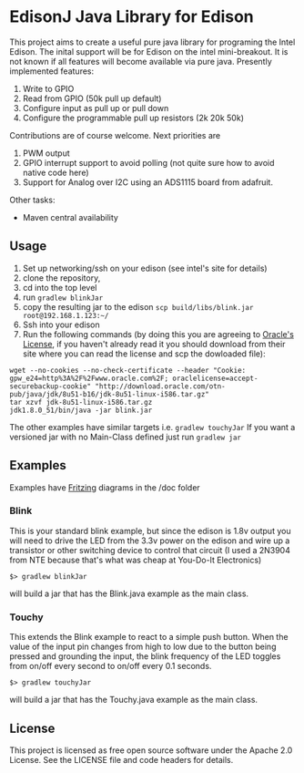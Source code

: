 EdisonJ Java Library for Edison
===============================

This project aims to create a useful pure java library for programing the Intel Edison. The
inital support will be for Edison on the intel mini-breakout. It is not known if all
features will become available via pure java. Presently implemented features:

1. Write to GPIO
2. Read from GPIO (50k pull up default)
3. Configure input as pull up or pull down
4. Configure the programmable pull up resistors (2k 20k 50k)

Contributions are of course welcome. Next priorities are
 
1. PWM output 
1. GPIO interrupt support to avoid polling (not quite sure how to avoid native code here)
1. Support for Analog over I2C using an ADS1115 board from adafruit.

Other tasks:

 - Maven central availability
 
Usage
-----
 
 1. Set up networking/ssh on your edison (see intel's site for details)
 2. clone the repository, 
 3. cd into the top level
 4. run `gradlew blinkJar`
 5. copy the resulting jar to the edison `scp build/libs/blink.jar root@192.168.1.123:~/`
 5. Ssh into your edison
 6. Run the following commands (by doing this you are agreeing to [Oracle's License](http://www.oracle.com/technetwork/java/javase/terms/license/index.html), if you haven't already read it you should download from their site where you can read the license and scp the dowloaded file): 
 
```
wget --no-cookies --no-check-certificate --header "Cookie: gpw_e24=http%3A%2F%2Fwww.oracle.com%2F; oraclelicense=accept-securebackup-cookie" "http://download.oracle.com/otn-pub/java/jdk/8u51-b16/jdk-8u51-linux-i586.tar.gz"
tar xzvf jdk-8u51-linux-i586.tar.gz
jdk1.8.0_51/bin/java -jar blink.jar
```
    
The other examples have similar targets i.e. `gradlew touchyJar` If you want a versioned jar 
with no Main-Class defined just run `gradlew jar`

Examples
--------

Examples have [Fritzing](http://fritzing.org/home/) diagrams in the /doc folder

### Blink 

This is your standard blink example, but since the edison is 1.8v output you will need to 
drive the LED from the 3.3v power on the edison and wire up a transistor or other 
switching device to control that circuit (I used a 2N3904 from NTE because that's what 
was cheap at You-Do-It Electronics) 

```
$> gradlew blinkJar
```
will build a jar that has the Blink.java example as the main class.

### Touchy

This extends the Blink example to react to a simple push button. When the value of
the input pin changes from high to low due to the button being pressed and grounding 
the input, the blink frequency of the LED toggles from on/off every second to on/off 
every 0.1 seconds. 

```
$> gradlew touchyJar
```
will build a jar that has the Touchy.java example as the main class.

License
-------

This project is licensed as free open source software under the Apache 2.0 License.
See the LICENSE file and code headers for details.